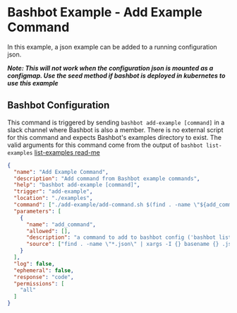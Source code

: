 # Bashbot Example - Add Example Command

In this example, a json example can be added to a running configuration json. 

***Note: This will not work when the configuration json is mounted as a configmap. Use the seed method if bashbot is deployed in kubernetes to use this example***

## Bashbot Configuration

This command is triggered by sending `bashbot add-example [command]` in a slack channel where Bashbot is also a member. There is no external script for this command and expects Bashbot's examples directory to exist. The valid arguments for this command come from the output of `bashbot list-examples` [list-examples read-me](../list-examples)

```json
{
  "name": "Add Example Command",
  "description": "Add command from Bashbot example commands",
  "help": "bashbot add-example [command]",
  "trigger": "add-example",
  "location": "./examples",
  "command": ["./add-example/add-command.sh $(find . -name \"${add_command}.json\")"],
  "parameters": [
    {
      "name": "add_command",
      "allowed": [],
      "description": "a command to add to bashbot config ('bashbot list-examples')",
      "source": ["find . -name \"*.json\" | xargs -I {} basename {} .json"]
    }
  ],
  "log": false,
  "ephemeral": false,
  "response": "code",
  "permissions": [
    "all"
  ]
}
```
